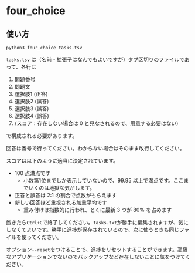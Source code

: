 # four_choice

## 使い方

```
python3 four_choice tasks.tsv
```

`tasks.tsv` は（名前・拡張子はなんでもよいですが）タブ区切りのファイルであって、各行は

1. 問題番号
2. 問題文
3. 選択肢1 (正答)
4. 選択肢2 (誤答)
5. 選択肢3 (誤答)
6. 選択肢4 (誤答)
7. (スコア：存在しない場合は 0 と見なされるので、用意する必要はない)

で構成される必要があります。

回答は番号で行ってください。わからない場合はそのまま改行してください。

スコアは以下のように適当に決定されています。

- 100 点満点です
  - 小数第1位までしか表示していないので、99.95 以上で満点です。ここまでいくのは地獄な気がします。
- 正答と誤答は 2:1 の割合で点数がもらえます
- 新しい回答ほど重視される加重平均です
  - 重み付けは指数的に行われ、とくに最新 3 つが 80% を占めます

飽きたら`Ctrl+C`で終了してください。`tasks.txt`が勝手に編集されますが、気にしなくてよいです。勝手に進捗が保存されているので、次に使うときも同じファイルを使ってください。

オプション`--reset`をつけることで、進捗をリセットすることができます。高級なアプリケーションでないのでバックアップなど存在しないことに気をつけてください。